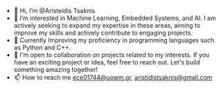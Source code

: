 - 👋 Hi, I’m @Aristeidis Tsaknis
- 👀 I’m interested in Machine Learning, Embedded Systems, and AI. I am actively seeking to expand my expertise in these areas, aiming to improve my skills and actively contribute to engaging projects.
- 🌱 Currently Improving my proficiency in programming languages such as Python and C++.
- 💞️ I'm open to collaboration on projects related to my interests. If you have an exciting project or idea, feel free to reach out. Let's build something amazing together!
- 📫 How to reach me ece01744@uowm.gr, aristidistsaknis@gmail.com
